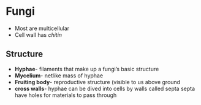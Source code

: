 # Fungi
- Most are multicellular
- Cell wall has *chitin*

## Structure
- **Hyphae**- filaments that make up a fungi’s basic structure
- **Mycelium**- netlike mass of hyphae
- **Fruiting body**- reproductive structure (visible to us above ground
- **cross walls**- hyphae can be dived into cells by walls called septa
  septa have holes for materials to pass through